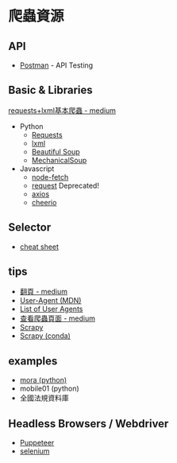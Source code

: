 # 爬蟲資源
## API
- [Postman](https://www.postman.com/) - API Testing
## Basic & Libraries
[requests+lxml基本爬蟲 - medium](https://link.medium.com/hAMCLHF073)
- Python
    - [Requests](https://requests.readthedocs.io/en/master/)
    - [lxml](https://lxml.de/)
    - [Beautiful Soup](https://www.crummy.com/software/BeautifulSoup/bs4/doc/)
    - [MechanicalSoup](https://mechanicalsoup.readthedocs.io/en/stable/)
- Javascript
    - [node-fetch](https://www.npmjs.com/package/node-fetch)
    - [request](https://github.com/request/request) Deprecated!
    - [axios](https://github.com/axios/axios)
    - [cheerio](https://github.com/cheeriojs/cheerio)
## Selector
- [cheat sheet](http://scraping.pro/res/xpath-cheat/xpath_css_dom_recipes.pdf)
## tips
- [翻頁 - medium](https://link.medium.com/6fBhtcR073)
- [User-Agent (MDN)](https://developer.mozilla.org/zh-TW/docs/Web/HTTP/Headers/User-Agent)
- [List of User Agents](https://developers.whatismybrowser.com/useragents/explore/)
- [查看爬蟲頁面 - medium](https://link.medium.com/5s8tXf1073)
- [Scrapy](https://scrapy.org/)
- [Scrapy (conda)](https://anaconda.org/conda-forge/scrapy)
## examples
- [mora (python)](https://github.com/chuang861012/mora_anisong_scraper)
- mobile01 (python)
- 全國法規資料庫
## Headless Browsers / Webdriver
- [Puppeteer](https://github.com/puppeteer/puppeteer)
- [selenium](https://selenium.dev/documentation/en/)